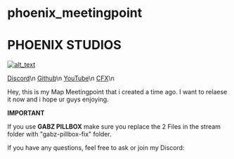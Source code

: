 # phoenix_meetingpoint

<h1> PHOENIX STUDIOS </h1>                                                    

[<img alt="alt_text"  src="https://i.imgur.com/yRsZ96F.png" />](https://discord.gg/CUXK7CWx3P)

[Discord](https://discord.gg/CUXK7CWx3P)\n
[Github](https://github.com/Ph-o-e-n-ix)\n
[YouTube](https://www.youtube.com/channel/UCmzq_yBc6m_Hs68l_YKq58A)\n
[CFX](https://forum.cfx.re/u/phoenixstudios)\n

Hey, this is my Map Meetingpoint that i created a time ago. 
I want to relaese it now and i hope ur guys enjoying.

**IMPORTANT**

If you use **GABZ PILLBOX** make sure you replace the 2 Files in the stream folder with "gabz-pillbox-fix" folder.

If you have any questions, feel free to ask or join my Discord: 
